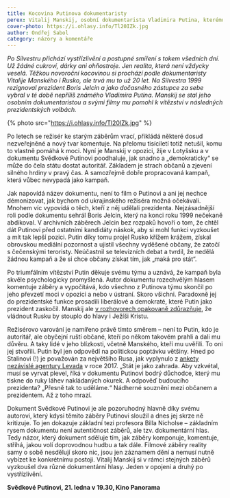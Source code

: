 ```yaml
---
title: Kocovina Putinova dokumentaristy
perex: Vitalij Manskij, osobní dokumentarista Vladimira Putina, kterému pomohl stát se prezidentem, se po letech vrací ke starým záběrům, přikládá některé dosud nezveřejněné a nový tvar komentuje.
cover-photo: https://i.ohlasy.info/Tl20IZk.jpg
author: Ondřej Sabol
category: názory a komentáře
---
```


*Po Silvestru přichází vystřízlivění a postupné smíření s tokem všedních dní. Už žádné cukroví, dárky ani ohňostroje. Jen realita, která není vždycky veselá. Těžkou novoroční kocovinou si prochází podle dokumentaristy Vitalije Manského i Rusko, ale trvá mu to už 20 let. Na Silvestra 1999 rezignoval prezident Boris Jelcin a jako dočasného zástupce za sebe vybral v té době nepříliš známého Vladimira Putina. Manskij se stal jeho osobním dokumentaristou a svými filmy mu pomohl k vítězství v následných prezidentských volbách.*

{% photo src="https://i.ohlasy.info/Tl20IZk.jpg" %}

Po letech se režisér ke starým záběrům vrací, přikládá některé dosud nezveřejněné a nový tvar komentuje. Na přelomu tisíciletí totiž netušil, komu to vlastně pomáhá k moci. Nyní je Manskij v opozici, žije v Lotyšsku a v dokumentu Svědkové Putinovi poodhaluje, jak snadno a „demokraticky“ se může do čela státu dostat autoritář. Základem je strach občanů a zjevení silného hrdiny v pravý čas. A samozřejmě dobře propracovaná kampaň, která vůbec nevypadá jako kampaň.

Jak napovídá název dokumentu, není to film o Putinovi a ani jej nechce démonizovat, jak bychom od ukrajinského režiséra možná očekávali. Mnohem víc vypovídá o těch, kteří z něj udělali prezidenta. Nejzásadnější roli podle dokumentu sehrál Boris Jelcin, který na konci roku 1999 nečekaně abdikoval. V archivních záběrech Jelcin bez rozpaků hovoří o tom, že chtěl dát Putinovi před ostatními kandidáty náskok, aby si mohl funkci vyzkoušet a mít tak lepší pozici. Putin díky tomu projel Rusko křížem krážem, získal obrovskou mediální pozornost a ujistil všechny vyděšené občany, že zatočí s čečenskými teroristy. Neúčastnil se televizních debat a tvrdil, že nedělá žádnou kampaň a že si chce občany získat tím, jak „maká pro stát“.

Po triumfálním vítězství Putin děkuje svému týmu a uznává, že kampaň byla skvěle psychologicky promyšlená. Autor dokumentu rozechvělým hlasem komentuje záběry a vypočítává, kdo všechno z Putinova týmu skončil po jeho převzetí moci v opozici a nebo v ústraní. Skoro všichni. Paradoxně jej do prezidentské funkce prosadili liberálové a demokraté, které Putin jako prezident zaskočil. Manskij ale [v rozhovorech opakovaně zdůrazňuje](https://www.novinky.cz/kultura/salon/478362-putin-je-to-i-moje-vina-vitalij-manskij-vyhral-ve-varech-s-dokumentem-svedkove-putinovi.html), že vládnout Rusku by stouplo do hlavy i Ježíši Kristu.

Režisérovo varování je namířeno právě tímto směrem – není to Putin, kdo je autoritář, ale obyčejní ruští občané, kteří po někom takovém prahli a dali mu důvěru. A taky lidé v jeho blízkosti, včetně Manského, kteří mu uvěřili. To oni jej stvořili. Putin byl jen odpovědí na politickou poptávku většiny. Hned po Stalinovi (!) je považován za největšího Rusa, jak vyplynulo z [ankety nezávislé agentury Levada](http://www.levada.ru/2017/06/26/vydayushhiesya-lyudi/) v roce 2017. „Stát je jako zahrada. Aby vzkvétal, musí se vyrvat plevel, říká v dokumentu Putinovi bodrý důchodce, který mu tiskne do ruky láhev nakládaných okurek. A odpověď budoucího prezidenta? „Přesně tak to uděláme.“ Nádherné souznění mezi občanem a prezidentem. Až z toho mrazí.

Dokument Svědkové Putinovi je ale pozoruhodný hlavně díky svému autorovi, který kdysi těmito záběry Putinovi sloužil a dnes jej skrze ně kritizuje. To jen dokazuje základní tezi profesora Billa Nicholse – základním rysem dokumentu není autentičnost záběrů, ale tzv. dokumentární hlas. Tedy názor, který dokument sděluje tím, jak záběry komponuje, komentuje, stříhá, jakou volí doprovodnou hudbu a tak dále. Filmové záběry reality samy o sobě nesdělují skoro nic, jsou jen záznamem dění a nemusí nutně vybízet ke konkrétnímu postoji. Vitalij Manskij si v rámci stejných záběrů vyzkoušel dva různé dokumentární hlasy. Jeden v opojení a druhý po vystřízlivění.

**Svědkové Putinovi, 21. ledna v 19.30, Kino Panorama**
